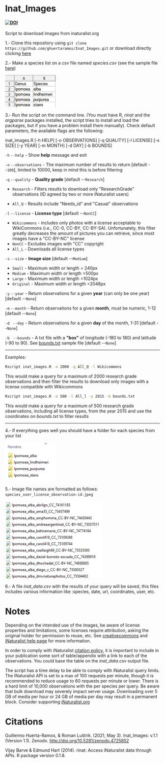 # Inat_Images

#### [![DOI](https://zenodo.org/badge/DOI/10.5281/zenodo.4725852.svg)](https://doi.org/10.5281/zenodo.4725852) 

Script to download images from inaturalist.org

1.- Clone this repository using `git clone https://github.com/ghuertaramos/Inat_Images.git` or download directly clicking [here](https://github.com/ghuertaramos/Inat_Images/archive/refs/heads/master.zip)

2.- Make a species list on a *csv* file named *species.csv* (see the sample file [here](./species.csv))

![](./samples/list.png)

3.- Run the script on the command line. (You must have R, *rinat* and the *argparse* packages installed, the script tries to install and load the packages,  but if you have a problem install them manually). Check default parameters, the available flags are the following: 

inat_images.R [-h HELP] [-o OBSERVATIONS] [-q QUALITY] [-l LICENSE] [-s SIZE] [-y YEAR] [-m MONTH] [-d DAY] [-b BOUNDS]

`-h` `--help` - Show **help** message and exit

`-o` `--observations` - The maximum number of results to return [default --`100`], limited to 10000, keep in mind this is before filtering

`-q` `--quality`  - **Quality grade** [default --`Research`]

- `Research` - Filters results to download only "ResearchGrade" observations (ID agreed by two or more iNaturalist users)

- `All_Q`      -  Results include "Needs_id" and "Casual"  observations

`-l`  `--license`  - **License type** [default --`NonCC`]

- `Wikicommons` - includes only photos with a license acceptable to WikiCommons  (i.e., CC-0, CC-BY, CC-BY-SA). Unfortunately, this filter greatly decreases the amount of pictures you can retrieve, since most images have a "CC-BY-NC" license
- `NonCC` - Excludes images with "CC" copyright
- `All_L`  - Downloads all license types

`-s`  `--size`  - **Image size** [default --`Medium`]

- `Small`  - Maximum width or length = 240px
- `Medium`  - Maximum width or length =500px
- `Large`  - Maximum width or length =1024px
- `Original`  - Maximum width or length =2048px

`-y` `--year`  - Return observations for a given **year** (can only be one year) [default --`None`]

`-m` `--month` - Return observations for a given **month**, must be numeric, 1-12 [default --`None`]

`-d ` `--day`   - Return observations for a given **day** of the month, 1-31 [default --`None`]

`-b ` `--bounds`  - A txt file with a **"box"** of longitude (-180 to 180) and latitude (-90 to 90). See [bounds.txt](./bounds.txt) sample file [default --`None`]

***

Examples:

```bash
Rscript inat_images.R -o 2000 -q All_Q -l Wikicommons
```

This would make a query for a maximum of 2000 research grade observations and then filter the results to download only images with a license compatible with Wikicommons

```bash
Rscript inat_images.R -o 500 -l All_l -y 2015 -b bounds.txt
```

This would make a query for a maximum of 500 research grade observations, including all license types, from the year 2015 and use the coordinates on *bounds.txt* to filter results 

***

4.- If everything goes well you should have a folder for each species from your list

![](./samples/folders.png)

5.- Image file names are formatted as follows: `species_user_license_observation-id.jpeg`

![](./samples/images.png)

6.- A file *inat_data.csv* with the results of your query will be saved, this files includes various information like :species, date, url, coordinates, user, etc.

# Notes


Depending on the intended use of the images, be aware of license properties and limitations, some licenses require attribution, asking the original holder for permission to reuse, etc. See [creativecommons]( https://creativecommons.org/licenses/?lang=en) and [iNaturalist help page](https://www.inaturalist.org/pages/help)  for more information.

In order to comply with iNaturalist [citation policy](https://www.inaturalist.org/pages/help#cite), it is important to include in your publication some sort of table/appendix with a link to each of the  observations. You could base the table on the *inat_data.csv* output file.

The script has a time delay to be able to comply with iNaturalist query limits. The INaturalist API is set to a max of 100 requests per minute,  though it is recommended to reduce usage to 60 requests per minute or lower. There is a hard limit of 10,000 observations with the  per species per query.  Be aware that bulk download may severely impact server usage.  Downloading over 5 GB of media per hour or 24 GB of media per day may  result in a permanent block. Consider supporting [iNaturalist.org](https://www.inaturalist.org/donate?utm_medium=web&utm_source=iNaturalist)


# Citations

Guillermo Huerta-Ramos, & Roman Luštrik.  (2021, May 3). Inat_Images: v.1.1 (Version 1.1). Zenodo.  http://doi.org/10.5281/zenodo.4725852

Vijay Barve & Edmund Hart (2014). rinat: Access iNaturalist data through APIs. R package version 0.1.8.